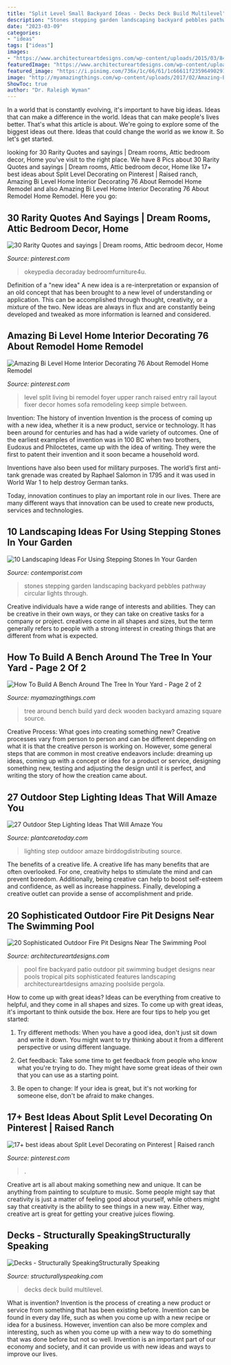```yaml
---
title: "Split Level Small Backyard Ideas - Decks Deck Build Multilevel"
description: "Stones stepping garden landscaping backyard pebbles pathway circular lights through"
date: "2023-03-09"
categories:
- "ideas"
tags: ["ideas"]
images:
- "https://www.architectureartdesigns.com/wp-content/uploads/2015/03/840-630x419.jpg"
featuredImage: "https://www.architectureartdesigns.com/wp-content/uploads/2015/03/840-630x419.jpg"
featured_image: "https://i.pinimg.com/736x/1c/66/61/1c66611f23596490291ecbb9c8718701.jpg"
image: "http://myamazingthings.com/wp-content/uploads/2017/02/Amazing-Backyard-Wooden-Deck-Around-A-Giant-Tree-And-Square-Bench-1024x768.jpg"
ShowToc: true
author: "Dr. Raleigh Wyman"
---
```



In a world that is constantly evolving, it's important to have big ideas. Ideas that can make a difference in the world. Ideas that can make people's lives better. That's what this article is about. We're going to explore some of the biggest ideas out there. Ideas that could change the world as we know it. So let's get started.

	

		
looking for 30 Rarity Quotes and sayings | Dream rooms, Attic bedroom decor, Home you've visit to the right place. We have 8 Pics about 30 Rarity Quotes and sayings | Dream rooms, Attic bedroom decor, Home like 17+ best ideas about Split Level Decorating on Pinterest | Raised ranch, Amazing Bi Level Home Interior Decorating 76 About Remodel Home Remodel and also Amazing Bi Level Home Interior Decorating 76 About Remodel Home Remodel. Here you go:
		
    
## 30 Rarity Quotes And Sayings | Dream Rooms, Attic Bedroom Decor, Home

<img loading=lazy src="https://i.pinimg.com/originals/a7/37/0d/a7370d36bc0d5e7ba943bf0100850d38.jpg" onerror="this.onerror=null;this.src='https://tse3.mm.bing.net/th?id=OIP.PcoyK8FYeM1qVMGnNVA43wHaJ4&amp;pid=15.1';" alt="30 Rarity Quotes and sayings | Dream rooms, Attic bedroom decor, Home">

_Source: pinterest.com_

>okeypedia decoraday bedroomfurniture4u. 

	

Definition of a "new idea"
A new idea is a re-interpretation or expansion of an old concept that has been brought to a new level of understanding or application. This can be accomplished through thought, creativity, or a mixture of the two. New ideas are always in flux and are constantly being developed and tweaked as more information is learned and considered.

    
## Amazing Bi Level Home Interior Decorating 76 About Remodel Home Remodel

<img loading=lazy src="https://i.pinimg.com/736x/fa/70/fc/fa70fcdf49740cffb9923245fc1a7110.jpg" onerror="this.onerror=null;this.src='https://tse2.mm.bing.net/th?id=OIP.kOAW2Ebgn60ke2qv1PABbQHaFj&amp;pid=15.1';" alt="Amazing Bi Level Home Interior Decorating 76 About Remodel Home Remodel">

_Source: pinterest.com_

>level split living bi remodel foyer upper ranch raised entry rail layout fixer decor homes sofa remodeling keep simple between. 

	

Invention: The history of invention
Invention is the process of coming up with a new idea, whether it is a new product, service or technology. It has been around for centuries and has had a wide variety of outcomes. 
One of the earliest examples of invention was in 100 BC when two brothers, Eudoxus and Philoctetes, came up with the idea of writing. They were the first to patent their invention and it soon became a household word. 

Inventions have also been used for military purposes. The world’s first anti-tank grenade was created by Raphael Salomon in 1795 and it was used in World War 1 to help destroy German tanks. 

Today, innovation continues to play an important role in our lives. There are many different ways that innovation can be used to create new products, services and technologies.

    
## 10 Landscaping Ideas For Using Stepping Stones In Your Garden

<img loading=lazy src="https://www.contemporist.com/wp-content/uploads/2016/07/stepping-stones_290716_08-800x1200.jpg" onerror="this.onerror=null;this.src='https://tse1.mm.bing.net/th?id=OIP.bys6QbMK-NC2Na2j3z0zCAHaLH&amp;pid=15.1';" alt="10 Landscaping Ideas For Using Stepping Stones In Your Garden">

_Source: contemporist.com_

>stones stepping garden landscaping backyard pebbles pathway circular lights through. 

	

Creative individuals have a wide range of interests and abilities. They can be creative in their own ways, or they can take on creative tasks for a company or project. creatives come in all shapes and sizes, but the term generally refers to people with a strong interest in creating things that are different from what is expected.

    
## How To Build A Bench Around The Tree In Your Yard - Page 2 Of 2

<img loading=lazy src="http://myamazingthings.com/wp-content/uploads/2017/02/Amazing-Backyard-Wooden-Deck-Around-A-Giant-Tree-And-Square-Bench-1024x768.jpg" onerror="this.onerror=null;this.src='https://tse1.mm.bing.net/th?id=OIP.6UrzBV9IsPPn8SZ5W4u6swHaFj&amp;pid=15.1';" alt="How To Build A Bench Around The Tree In Your Yard - Page 2 of 2">

_Source: myamazingthings.com_

>tree around bench build yard deck wooden backyard amazing square source. 

	

Creative Process: What goes into creating something new?
Creative processes vary from person to person and can be different depending on what it is that the creative person is working on. However, some general steps that are common in most creative endeavors include: dreaming up ideas, coming up with a concept or idea for a product or service, designing something new, testing and adjusting the design until it is perfect, and writing the story of how the creation came about.

    
## 27 Outdoor Step Lighting Ideas That Will Amaze You

<img loading=lazy src="http://plantcaretoday.com/wp-content/uploads/f4163b7d04527af53542b7d4cdc31aef.jpg" onerror="this.onerror=null;this.src='https://tse3.mm.bing.net/th?id=OIP.QXs8-JH7LLPmcXdvZ_pkdQHaE8&amp;pid=15.1';" alt="27 Outdoor Step Lighting Ideas That Will Amaze You">

_Source: plantcaretoday.com_

>lighting step outdoor amaze birddogdistributing source. 

	

The benefits of a creative life.
A creative life has many benefits that are often overlooked. For one, creativity helps to stimulate the mind and can prevent boredom. Additionally, being creative can help to boost self-esteem and confidence, as well as increase happiness. Finally, developing a creative outlet can provide a sense of accomplishment and pride.

    
## 20 Sophisticated Outdoor Fire Pit Designs Near The Swimming Pool

<img loading=lazy src="https://www.architectureartdesigns.com/wp-content/uploads/2015/03/840-630x419.jpg" onerror="this.onerror=null;this.src='https://tse3.mm.bing.net/th?id=OIP.jSJ2C8W9GKaKA-UA14JSogHaE7&amp;pid=15.1';" alt="20 Sophisticated Outdoor Fire Pit Designs Near The Swimming Pool">

_Source: architectureartdesigns.com_

>pool fire backyard patio outdoor pit swimming budget designs near pools tropical pits sophisticated features landscaping architectureartdesigns amazing poolside pergola. 

	

How to come up with great ideas?
Ideas can be everything from creative to helpful, and they come in all shapes and sizes. To come up with great ideas, it's important to think outside the box. Here are four tips to help you get started:
1. Try different methods: When you have a good idea, don't just sit down and write it down. You might want to try thinking about it from a different perspective or using different language.

2. Get feedback: Take some time to get feedback from people who know what you're trying to do. They might have some great ideas of their own that you can use as a starting point.

3. Be open to change: If your idea is great, but it's not working for someone else, don't be afraid to make changes.

    
## 17+ Best Ideas About Split Level Decorating On Pinterest | Raised Ranch

<img loading=lazy src="https://i.pinimg.com/736x/1c/66/61/1c66611f23596490291ecbb9c8718701.jpg" onerror="this.onerror=null;this.src='https://tse3.mm.bing.net/th?id=OIP.Wssb7A7jxUsl-g2bHFYiFgHaJ4&amp;pid=15.1';" alt="17+ best ideas about Split Level Decorating on Pinterest | Raised ranch">

_Source: pinterest.com_

>. 

	

Creative art is all about making something new and unique. It can be anything from painting to sculpture to music. Some people might say that creativity is just a matter of feeling good about yourself, while others might say that creativity is the ability to see things in a new way. Either way, creative art is great for getting your creative juices flowing.

    
## Decks - Structurally SpeakingStructurally Speaking

<img loading=lazy src="https://structurallyspeaking.com/wp-content/gallery/decks/dscn1379.jpg" onerror="this.onerror=null;this.src='https://tse1.mm.bing.net/th?id=OIP.ymvtenqldosyMRIWq1A4JQHaFj&amp;pid=15.1';" alt="Decks - Structurally SpeakingStructurally Speaking">

_Source: structurallyspeaking.com_

>decks deck build multilevel. 

	

What is invention?
Invention is the process of creating a new product or service from something that has been existing before. Invention can be found in every day life, such as when you come up with a new recipe or idea for a business. However, invention can also be more complex and interesting, such as when you come up with a new way to do something that was done before but not so well. Invention is an important part of our economy and society, and it can provide us with new ideas and ways to improve our lives.

